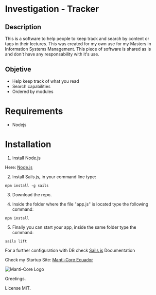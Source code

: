 # Investigation - Tracker

## Description
This is a software to help people to keep track and search by content or tags in their lectures. This was created for my own use for my Masters in Information Systems Management. This piece of software is shared as is and don't have any responsability with it's use.

## Objetive

* Help keep track of what you read
* Search capabilities
* Ordered by modules

# Requirements
* Nodejs

# Installation

1. Install Node.js 

  Here: [Node.js](https://nodejs.org)

2. Install Sails.js, in your command line type:

  ```
  npm install -g sails
  ```

3. Download the repo.

4. Inside the folder where the file "app.js" is located type the following command:

  ```
  npm install
  ```

5. Finally you can start your app, inside the same folder type the command:

  ```
  sails lift
  ```

For a further configuration with DB check [Sails js](http://sailsjs.org/) Documentation

Check my Startup Site:
[Manti-Core Ecuador](http://manti-core.com)

![Manti-Core Logo](http://manti-core.com/wp-content/uploads/2016/02/Footer-300x58.png "Logo  from Manti-Core Ecuador")

Greetings.

License MIT.
